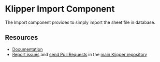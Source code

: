 Klipper Import Component
========================

The Import component provides to simply import the sheet file in database.

Resources
---------

- [Documentation](https://doc.klipper.dev/components/import)
- [Report issues](https://github.com/klipperdev/klipper/issues)
  and [send Pull Requests](https://github.com/klipperdev/klipper/pulls)
  in the [main Klipper repository](https://github.com/klipperdev/klipper)
